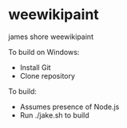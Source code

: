 # weewikipaint
james shore weewikipaint

To build on Windows:
- Install Git
- Clone repository

To build:
- Assumes presence of Node.js
- Run ./jake.sh to build

